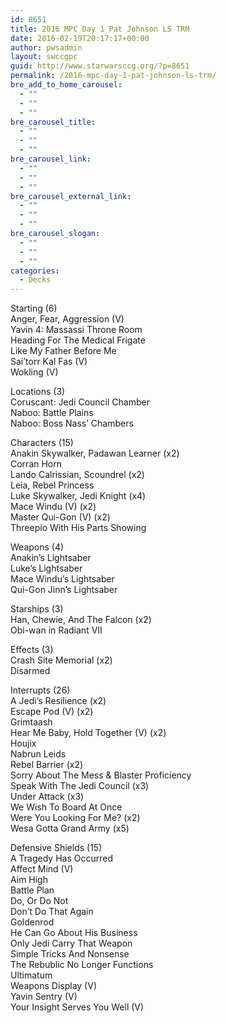 ```yaml
---
id: 8651
title: 2016 MPC Day 1 Pat Johnson LS TRM
date: 2016-02-19T20:17:17+00:00
author: pwsadmin
layout: swccgpc
guid: http://www.starwarsccg.org/?p=8651
permalink: /2016-mpc-day-1-pat-johnson-ls-trm/
bre_add_to_home_carousel:
  - ""
  - ""
  - ""
bre_carousel_title:
  - ""
  - ""
  - ""
bre_carousel_link:
  - ""
  - ""
  - ""
bre_carousel_external_link:
  - ""
  - ""
  - ""
bre_carousel_slogan:
  - ""
  - ""
  - ""
categories:
  - Decks
---
```

Starting (6)  
Anger, Fear, Aggression (V)  
Yavin 4: Massassi Throne Room  
Heading For The Medical Frigate  
Like My Father Before Me  
Sai&#8217;torr Kal Fas (V)  
Wokling (V)

Locations (3)  
Coruscant: Jedi Council Chamber  
Naboo: Battle Plains  
Naboo: Boss Nass&#8217; Chambers

Characters (15)  
Anakin Skywalker, Padawan Learner (x2)  
Corran Horn  
Lando Calrissian, Scoundrel (x2)  
Leia, Rebel Princess  
Luke Skywalker, Jedi Knight (x4)  
Mace Windu (V) (x2)  
Master Qui-Gon (V) (x2)  
Threepio With His Parts Showing

Weapons (4)  
Anakin&#8217;s Lightsaber  
Luke&#8217;s Lightsaber  
Mace Windu&#8217;s Lightsaber  
Qui-Gon Jinn&#8217;s Lightsaber

Starships (3)  
Han, Chewie, And The Falcon (x2)  
Obi-wan in Radiant VII

Effects (3)  
Crash Site Memorial (x2)  
Disarmed

Interrupts (26)  
A Jedi&#8217;s Resilience (x2)  
Escape Pod (V) (x2)  
Grimtaash  
Hear Me Baby, Hold Together (V) (x2)  
Houjix  
Nabrun Leids  
Rebel Barrier (x2)  
Sorry About The Mess & Blaster Proficiency  
Speak With The Jedi Council (x3)  
Under Attack (x3)  
We Wish To Board At Once  
Were You Looking For Me? (x2)  
Wesa Gotta Grand Army (x5)

Defensive Shields (15)  
A Tragedy Has Occurred  
Affect Mind (V)  
Aim High  
Battle Plan  
Do, Or Do Not  
Don&#8217;t Do That Again  
Goldenrod  
He Can Go About His Business  
Only Jedi Carry That Weapon  
Simple Tricks And Nonsense  
The Rebublic No Longer Functions  
Ultimatum  
Weapons Display (V)  
Yavin Sentry (V)  
Your Insight Serves You Well (V)